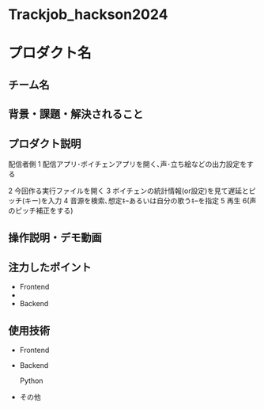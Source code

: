 # Trackjob_hackson2024

# プロダクト名


## チーム名



## 背景・課題・解決されること


## プロダクト説明
<!-- 開発したプロダクトの説明を入力してください -->
配信者側
1 配信アプリ･ボイチェンアプリを開く､声･立ち絵などの出力設定をする

2 今回作る実行ファイルを開く
3 ボイチェンの統計情報(or設定)を見て遅延とピッチ(キー)を入力
4 音源を検索､想定ｷｰあるいは自分の歌うｷｰを指定
5 再生
6(声のピッチ補正をする)


## 操作説明・デモ動画



## 注力したポイント

- Frontend
- 
- Backend

## 使用技術
- Frontend

- Backend

  Python

- その他

